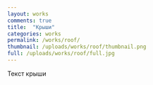 ```yaml
---
layout: works
comments: true
title:  "Крыши"
categories: works
permalink: /works/roof/
thumbnail: /uploads/works/roof/thumbnail.png
full: /uploads/works/roof/full.jpg
---
```



Текст крыши